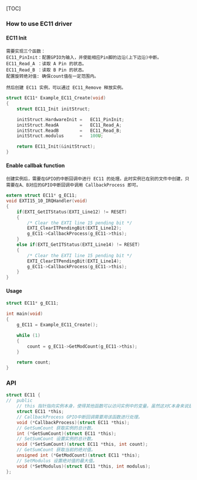 [TOC]

### How to use EC11 driver

#### EC11 Init
	需要实现三个函数：
	EC11_PinInit：配置GPIO为输入，并使能相应Pin脚的边沿(上下边沿)中断。
    EC11_Read_A	：读取 A Pin 的状态。
    EC11_Read_B	：读取 B Pin 的状态。
	配置旋转绝对值: 确保count值在一定范围内。

	然后创建 EC11 实例，可以通过 EC11_Remove 释放实例。
```c
struct EC11* Example_EC11_Create(void)
{
    struct EC11_Init initStruct;

    initStruct.HardwareInit =   EC11_PinInit;
    initStruct.ReadA        =   EC11_Read_A;
    initStruct.ReadB        =   EC11_Read_B;
    initStruct.modulus      =   100U;

    return EC11_Init(&initStruct);
}
```

#### Enable callbak function
	创建实例后，需要在GPIO的中断回调中进行 EC11 的处理。此时实例已在别的文件中创建，只需要在A、B对应的GPIO中断回调中调用 CallbackProcess 即可。
```c
extern struct EC11* g_EC11;
void EXTI15_10_IRQHandler(void)
{
    if(EXTI_GetITStatus(EXTI_Line12) != RESET)
    {
        /* Clear the EXTI line 15 pending bit */
        EXTI_ClearITPendingBit(EXTI_Line12);
        g_EC11->CallbackProcess(g_EC11->this);
    }
    else if(EXTI_GetITStatus(EXTI_Line14) != RESET)
    {
        /* Clear the EXTI line 15 pending bit */
        EXTI_ClearITPendingBit(EXTI_Line14);
        g_EC11->CallbackProcess(g_EC11->this);
    }
}
```

#### Usage
```c
struct EC11* g_EC11;

int main(void)
{
    g_EC11 = Example_EC11_Create();

    while (1)
    {
        count = g_EC11->GetModCount(g_EC11->this);
    }

    return count;
}

```

### API
```c
struct EC11 {
//  public
	// this 指针指向实例本身，使得其他函数可以访问实例中的变量。虽然这对C本身来说是多余的，但我不想让有些变量直接裸奔。
    struct EC11 *this;
    // CallbackProcess GPIO中断回调需要用该函数进行处理。
    void (*CallbackProcess)(struct EC11 *this);
    // GetSumCount 获取实例的总计数。
    int (*GetSumCount)(struct EC11 *this);
    // SetSumCount 设置实例的总计数。
    void (*SetSumCount)(struct EC11 *this, int count);
    // GetSumCount 获取当前的绝对值。
    unsigned int (*GetModCount)(struct EC11 *this);
    // SetModulus 设置绝对值的最大值。
    void (*SetModulus)(struct EC11 *this, int modulus);
};
```